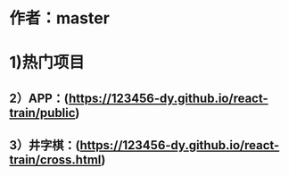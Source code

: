 ﻿# 作者：master
# 1)热门项目
## 2）APP：(https://123456-dy.github.io/react-train/public)
## 3）井字棋：(https://123456-dy.github.io/react-train/cross.html)

